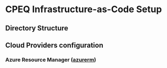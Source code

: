 # CPEQ Infrastructure-as-Code Setup

## Directory Structure

## Cloud Providers configuration

### Azure Resource Manager ([azurerm](https://registry.terraform.io/providers/hashicorp/azurerm/latest/docs))

